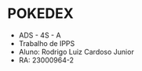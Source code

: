 # POKEDEX

- ADS - 4S - A
- Trabalho de IPPS
- Aluno: Rodrigo Luiz Cardoso Junior
- RA: 23000964-2
  
